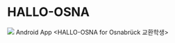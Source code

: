# HALLO-OSNA
<img src="![googleplaystore](https://user-images.githubusercontent.com/26947777/31054072-a440bedc-a6e5-11e7-8ef4-d0b91272b740.png)"></img>
Android App &lt;HALLO-OSNA for Osnabrück 교환학생>
